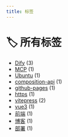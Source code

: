 ```yaml
---
title: 标签
---
```


# 🏷️ 所有标签

- [Dify](./Dify/) (3)
- [MCP](./MCP/) (1)
- [Ubuntu](./Ubuntu/) (1)
- [composition-api](./composition-api/) (1)
- [github-pages](./github-pages/) (1)
- [https](./https/) (1)
- [vitepress](./vitepress/) (2)
- [vue3](./vue3/) (1)
- [前端](./前端/) (1)
- [博客](./博客/) (1)
- [部署](./部署/) (1)